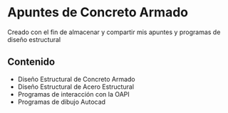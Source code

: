 # Apuntes de Concreto Armado

Creado con el fin de almacenar y compartir mis apuntes y programas de diseño estructural

## Contenido
- Diseño Estructural de Concreto Armado
- Diseño Estructural de Acero Estructural
- Programas de interacción con la OAPI
- Programas de dibujo Autocad
